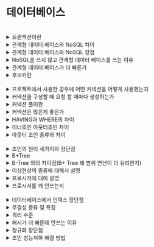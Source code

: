 # 데이터베이스

<br>

<details><summary> 트랜잭션이란 </summary>
  
트랜잭션이란 데이터를 가져오고 수정하고 데이터를 연결하고 끊는거 까지 하나의 논리적 기능을 수행하기 위한 작업 단위이다.
ACID (원자성, 일관성, 격리성, 지속성) 특성을 지닌다. 

</details>

<details><summary> 관계형 데이터 베이스와 NoSQL 차이 </summary>
  
관계형 데이터베이스는 스키마가 있기 때문에 정형화된 구조로 저장할 수 있다. 
NoSQL은 자유로운 형태로 저장할 수 있다. 
</details>

<details><summary> 관계형 데이터 베이스와 NoSQL 장점  </summary>
  
NoSQL은 기획이 수정되었을 경우에 필드를 수정할 수 있다.
</details>

<details><summary> NoSQL을 쓰지 않고 관계형 데이터 베이스를 쓰는 이유  </summary>
  
데이터가 커질 경우에 데이터의 정합성을 유지하는 데 RDBMS가 더 좋다. 
정규화를 통해서 원하는 데이터를 더 빠르게 가져올 수 있다. 
</details>

<details><summary> 관계형 데이터 베이스가 더 빠른가  </summary>
  
일반적으로는 NoSQL이 더 빠르다.
</details>

<details><summary> 후보키란 </summary>
  
기본 키가 될 수 있는 키, 유일성을 만족해야 한다. 
</details>


<br>


<details><summary> 프로젝트에서 사용한 경우에 어떤 커넥션을 어떻게 사용했는지 </summary>
  
</details>

<details><summary> 커넥션을 구성할 때 요청 할 때마다 생성하는가 </summary>

</details>


<details><summary> 커넥션 풀이란 </summary>
  
커넥션 미리 만들어놓고 필요할때마다 가져다 쓰는 내용
</details>

<details><summary> 커넥션은 많은게 좋은가 </summary>
  
커넥션 관리하는게 힘들다. (메모리 부족)
</details>

<details><summary> HAVING과 WHERE의 차이 </summary>
  
- HAVING은 그룹으로 묶은 데이터에 대해서 조건을 확인
- WHERE는 그룹바이가 아닌 경우에 사용한다.
</details>

<details><summary> 이너조인 아웃터조인 차이 </summary>
  
- 이너조인 : 일치하는 행에 대해서만 결과 반환.
- 아웃터 조인 : 일치하지 않는 행까지 조회
</details>


<details><summary> 아웃터 조인 종류와 차이 </summary>
  
- 레프트
- 라이트
- 풀 아웃터 조인
</details>


<br>


<details><summary> 조인의 원리 세가지와 장단점 </summary>
  
- 중첩 루프 조인 : 구현이 편함. 작은 데이터에 대해 유리 하지만 O(N^2)의 시간이 걸린다.
- 해쉬 조인 : O(n+m), 두 테이블의 크기 차이가 큰 경우에 유리
- 정렬 병합 조인 : O(nlogn + mlogm + n + m), 이미 정렬되어 있는 경우에 유리
</details>

<details><summary>  B+Tree </summary>
  
성능을 향상시키 위해서 사용한 자료구조, 리프 노드에만 값을 담고 나머지 노드는 접근하기 위한 인덱스 노드들로 구성된 자료구조. 리프노드는 링크드 리스트로 접근된다.
</details>

<details><summary> B-Tree 와의 차이점(B+ Tree 왜 범위 연산이 더 유리한지) </summary>
  
B+Tree 리프노드에만 저장되어 있어서 레벨을 이동하는 경우가 없다. 더 빠르게 접근할 수 있다. 
</details>

<details><summary> 이상현상의 종류에 대해서 설명 </summary>
  
- 갱신 이상(수정했을 때 다른 테이블에는 반영되지 않는다.)
- 삭제 이상(의도치 않는 정보까지 삭제한다.)
- 삽입 이상(필요하지 않는 내용 NULL)
</details>

<details><summary> 프로시저에 대해 설명 </summary>
  
자주 호출이 되는 함수를 프로시저로 작성하고 호출하는 쿼리의 묶음이다.
</details>

<details><summary> 프로시저를 왜 안쓰는지 </summary>
  
</details>


<br>


<details><summary> 데이터베이스에서 인덱스 장단점 </summary>

- 장점
  - 인덱스는 RDB에서 데이터를 빠르게 조회할 수 있다.
- 단점
  - 인덱스의 정렬 과정에서 오버헤드 발생할 수 있다. 추가적인 저장공간 차지한다.
</details>


<details><summary> 무결성 종류 및 특징 </summary>
  
- 도메인 무결성 : 속성이 가질 수 있는 값에 대한 범위가 정해져 있다.
- 키 무결성 : 릴레이션 내에서 하나의 레코드가 고유한 키값을 가져야 한다.
- 외래키 무결성 : 정합성에 맞지 않거나 널에 해당하는 값은 사용하면 안된다.
</details>


<details><summary> 격리 수준 </summary>
  
- READ UNCOMMITED (더티리드)
  - 커밋하지 않은 내용 조회 가능
- READCOMMITED (반복 조회 가능 현상)
  - 쿼리 여러번 실행시 다른 결과 나옴
- REPETED READ (팬텀 리드)
  - 같은 트랜잭션 안에서 쿼리 실행시 또다른 레코드가 찍히는 현상
- SERIALIZE
  - 이상현상 발생 X 하지만, 조건이 까다로워서 트랜잭션 수가 줄어들고 성능 저하됨.
</details>

<details><summary> 해시가 더 빠른데 안쓰는 이유 </summary>
  
해시 테이블 같은 경우는 동등성비교만 가능 범위 비교 불가
</details>

<details><summary> 정규화 장단점 </summary>
  
데이터 중복 막음 > 공간 낭비 줄일 수 있음.
갱신 수정 삭제 이상현상 방지 가능 
데이터 조회시 조인으로 인해 성능저하 가능.
</details>


<details><summary> 조인 성능저하 해결 방법 </summary>
  
조인 많이 발생하는 경우 정규화를 위반하더라도 하나의 테이블에 저장. (역정규화 반정규화)
</details>

